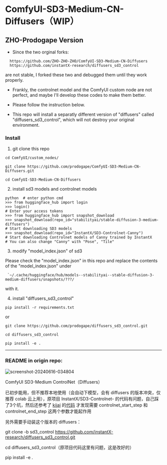 # ComfyUI-SD3-Medium-CN-Diffusers（WIP）
## ZHO-Prodogape Version

- Since the two orginal forks:
```
  https://github.com/ZHO-ZHO-ZHO/ComfyUI-SD3-Medium-CN-Diffusers
  https://github.com/instantX-research/diffusers_sd3_control
```
are not stable, I forked these two and debugged them until they work properly.

- Frankly, the controlnet model and the ComfyUI custom node are not perfect, and maybe I'll develop these codes to make them better.

- Please follow the instruction below.
 
- This repo will install a separatly different version of "diffusers" called "diffusers_sd3_control", which will not destroy your original environment.

### Install

1. git clone this repo
    
```
cd ComfyUI/custom_nodes/

git clone https://github.com/prodogape/ComfyUI-SD3-Medium-CN-Diffusers.git

cd ComfyUI-SD3-Medium-CN-Diffusers
```

2. install sd3 models and controlnet models

```
python  # enter python cmd
>>> from huggingface_hub import login
>>> login()
# Enter your access tokens
>>> from huggingface_hub import snapshot_download
>>> snapshot_download(repo_id="stabilityai/stable-diffusion-3-medium-diffusers")
# Start downloading SD3 models
>>> snapshot_download(repo_id="InstantX/SD3-Controlnet-Canny")
# Start downloading Controlnet models of Canny trained by InstantX
# You can also change "Canny" with "Pose", "Tile"
```

3. modify "model_index.json" of sd3

Please check the "model_index.json" in this repo and replace the contents of the "model_index.json" under 
```
 `~/.cache/huggingface/hub/models--stabilityai--stable-diffusion-3-medium-diffusers/snapshots/???/
```
with it.


4. install "diffusers_sd3_control"
    
```
pip install -r requirements.txt
```
or
```
git clone https://github.com/prodogape/diffusers_sd3_control.git

cd diffusers_sd3_control

pip install -e .
```



---
### README in origin repo:

![screenshot-20240616-034804](https://github.com/ZHO-ZHO-ZHO/ComfyUI-SD3-Medium-CN-Diffusers/assets/140084057/a09efa7c-6df0-464d-a7bc-19c3af913a67)


ComfyUI SD3-Medium ControlNet（Diffusers）


已初步能用，但不推荐本地使用（会自动下模型，会有 diffusers 的版本冲突，仅推荐 colab 云上用），原项目 InstantX/SD3-Controlnet- 的代码有问题，自己踩了3个坑，然后还参考了 [kijai](https://github.com/kijai) 的[代码](https://github.com/kijai/ComfyUI-DiffusersSD3Wrapper) 才发现需要 controlnet_start_step 和 controlnet_end_step 这两个参数才能起作用


另外需要手动装这个版本的 diffusers：

git clone -b sd3_control https://github.com/instantX-research/diffusers_sd3_control.git

cd diffusers_sd3_control（原项目代码这里有问题，这是改好的）

pip install -e .
